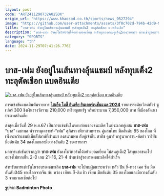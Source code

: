 ```yaml
---
layout: post
code: "ART2411290732AO2SDX"
origin_url: "https://www.khaosod.co.th/sports/news_9527294"
image: "https://github.com/user-attachments/assets/3f0c702d-794b-42d9-9c6a-13c8d69961ad"
title: "บาส-เฟม ยังอยู่ในเส้นทางลุ้นแชมป์ หลังทุบเต็ง2 ทะลุตัดเชือก แบดอินเดีย"
description: "บาส-เฟม ยังคงโชว์ฟอร์มได้อย่างยอดเยี่ยม หลังทุบเอาชนะคู่เต็ง2ของรายการ ผ่านเข้าสู่รอบรองชนะเลิศ แบดมินตันรายการ ไซเอ็ด โมดี้ อินเดีย อินเตอร์เนชั่นแนล 2024"
category: "SPORTS"
language: "th"
date: 2024-11-29T07:41:26.776Z
---
```


# บาส-เฟม ยังอยู่ในเส้นทางลุ้นแชมป์ หลังทุบเต็ง2 ทะลุตัดเชือก แบดอินเดีย

[![บาส-เฟม ยังอยู่ในเส้นทางลุ้นแชมป์ หลังทุบเต็ง2 ทะลุตัดเชือก แบดอินเดีย](https://www.khaosod.co.th/wpapp/uploads/2024/11/uire.jpg "บาส-เฟม ยังอยู่ในเส้นทางลุ้นแชมป์ หลังทุบเต็ง2 ทะลุตัดเชือก แบดอินเดีย")](https://www.khaosod.co.th/wpapp/uploads/2024/11/uire.jpg)

การแข่งขันแบดมินตันรายการ [**ไซเอ็ด โมดี้ อินเดีย อินเตอร์เนชั่นแนล 2024**](https://bwf.tournamentsoftware.com/tournament/1243e57f-c44a-4517-b13f-8cd81815a5ec/Matches) รายการระดับเวิลด์ทัวร์ ซูเปอร์ 300 ชิงเงินรางวัลรวม 210,000 เหรียญสหรัฐ หรือประมาณ 7,350,000 บาท ที่เมืองลัคเนา ประเทศอินเดีย

ล่าสุดเมื่อวันที่ 29 พ.ย.67 เป็นการแข่งขันในรอบก่อนรองชนะเลิศ ในประเภทคู่ผสม **บาส-เฟม** “บาส” เดชาพล พัววรานุเคราะห์-“เฟม” ศุภิสรา เพียวสามพราน คู่ผสมไทย มืออันดับ 85 ของโลก ที่เพิ่งจะคว้าแชมป์เมื่อสัปดาห์ที่ผ่านมา ลงสนามพบ กับคู่เจ้าถิ่น สาทิช คูมาร์ คารูนาคาราน-อัดย่า วาริยัธมืออันดับ 34 ของโลกและมือวางอันดับ 2 ของรายการ

ผลการแข่งขันปรากฎว่า **บาส-เฟม** ยังคงโชว์ฟอร์มได้อย่างยอดเยี่ยม ไม่สนคู่เต็ง2 ไล่ทุบเอาชนะไปอย่างไม่ยากเย็น 2-0 เกม 21-16, 21-4 ผ่านเข้าสู่รอบรองชนะเลิศได้สำเร็จ

สำหรับการแข่งขันในรอบรองชนะเลิศ **บาส-เฟม** จะไปพบผู้ชนะระหว่าง หลัว ปิน ยี่-หวง เคอ ซิน มืออันดับ345 ของโลกจากจีน กับ หว่อง เทียน ซี-ลิม ชิว เซียน มืออันดับ 35 ของโลกและมือวางอันดับ 3 จากมาเลเซียต่อไป

**รูปจาก Badminton Photo**